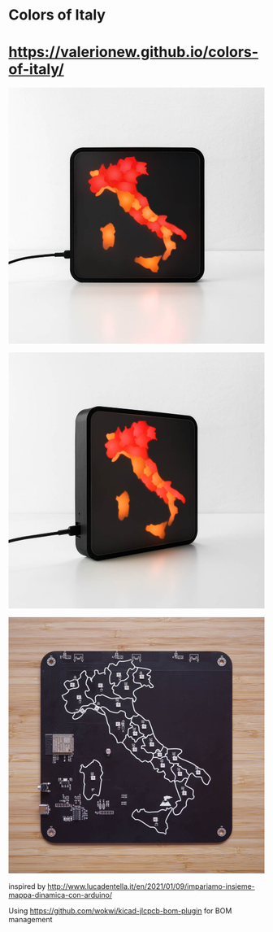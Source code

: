 # Colors of Italy

# <a href="https://valerionew.github.io/colors-of-italy/" target="_blank">https://valerionew.github.io/colors-of-italy/</a>
![img1](docs/img/mappaDPCM_02%20-%201000%20x%201000.jpg)

![img1](docs/img/mappaDPCM_01%20-%201000%20x%201000.jpg)

![img1](docs/img/_1011707%20-%201000%20x%201000-1000px-2.jpg)


inspired by http://www.lucadentella.it/en/2021/01/09/impariamo-insieme-mappa-dinamica-con-arduino/

Using https://github.com/wokwi/kicad-jlcpcb-bom-plugin for BOM management
